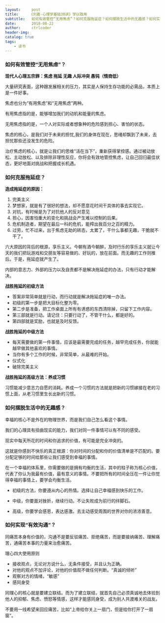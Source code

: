 ```yaml
---
layout:     post
title:     《刘嘉-心理学基础30讲》学以致用
subtitle:   如何有效管控“无用焦虑”？如何克服拖延症？如何摆脱生活中的无趣感？如何实现“有效沟通”？
date:       2018-08-22
author:     ctrlcoder
header-img: 
catalog: true
tags:
    - 读书
---
```


### 如何有效管控“无用焦虑”？

**现代人心理五宗罪：焦虑 拖延 无趣 人际冲突 愚钝（情商低）**

大量研究表面，这种跟发展相关的压力，其实是人保持生存功能的必需品，本质上是一件好事。

焦虑也分为“有用焦虑”和“无用焦虑”两种。

有用焦虑指的是，能够增加我们的动机和能量的焦虑。

无用焦虑指的是，一个人对实际或者想象种的危险感到担心、害怕的状态。

焦虑的核心，是我们对于未来的担忧,我们的身体在现在，思绪却飘到了未来，去担忧那些还没发生的危险。

治疗焦虑的核心，就是让我们的思维“活在当下”，重新获得掌控感。通过被动放松、主动放松、以及排除非理性反应，你将会有效地管控焦虑，让自己回归最佳状态，更好地面对挑战和把握成长机遇。

### 如何克服拖延症？

**造成拖延症的原因：**

1. 完美主义
2. 梦想家，就是有了很好的想法，却不愿意花时间干具体的事去实现它。
3. 对抗，有时候是为了对抗他人的反对意见
4. 担心，因害怕重大的变化和挑战会产生难以控制的后果。
5. 危机制造者，期望在最后一科的危机，能榨出我百分之百的精力。
6. 过劳，忙不过来，出于焦虑无助的转态，太累了，干什么事都无趣，干脆就不干了。

六大原因的背后的根源，享乐主义。今朝有酒今朝醉，及时行乐的享乐主义就让今天的我们把玩游戏和交朋友等容易做的、好玩的，放在前面。而无趣的工作则推后。于是，拖延症就产生了。

内部的意志力、外部的压力以及自责都不是解决拖延症的办法，只有行动才能解决。

**战胜拖延的初级方法**

- 答案非常简单就是行动，而行动就是解决拖延症的唯一办法。
- 初级的第一步是把大目标化整为零。
- 第二步是准备，把工作桌面上所有有诱惑的东西清除掉，只留下工作内容。
- 第三部就是行动。请记住：只要行动了，不管干什么，都是好的。
- 第四部就是奖励，也就是及时反馈。

**战胜拖延的中级方法**

- 每天需要做的第一件事情，应该是最需要完成的任务，越早完成任务，你就能越早做其他喜欢的事情。
- 当你有多个工作的时候，非常简单，从最难的开始。
- 仪式化
- 破除完美主义

**战胜拖延的高级方法：养成习惯**

习惯能减少意志力自愿的消耗。养成一个习惯的方法就是把新的习惯嫁接在老的习惯上面，从老习惯里生长出新的习惯。

### 如何摆脱生活中的无趣感？

幸福的核心不是外在的物理世界，而是我们自己怎么看这个事情。

我们的心理具有扭曲现实的能力，我们对同一件事情可以有不同的感受。

现实中每天所花的时间和你追求的价值，有可能是完全冲突的。

这就是你感到不快乐的真正根源：你对时间的分配和你的价值清单是不匹配的。要分配足够的时间给那些让我们感受到幸福的事情。

在一个幸福的体系里，你需要做的是拥有均衡的生活，其中的柱子称为核心价值，代表了你认为我最有价值，最有意义的事情。不要把所有的时间全压在一件让你觉得幸福的事情上，要学会均衡生活。

- 初级的方法，你要遵从内心的热情。选择让自己幸福感到快乐的工作。

- 中级，你要面对挫折，继续行动。不让失败成为前行的绊脚石。

- 高级，你要学会感恩，表达感激。去主动感受周围的世界对你的浓浓善意。


### 如何实现“有效沟通”？

同痛苦本身有价值的，沟通不是要反驳痛苦、拒绝痛苦，而是要接纳痛苦、理解痛苦，通痛苦本事的力量来治愈痛苦。

理心四大使用原则

- 接收观点，无论对方说什么，无条件接受，并且认为正确。
- 对他的观点不加评论，对他的价值观不做任何判断。“真诚的倾听”
- 观察对方的情绪，“敏感”
- 感同身受

同理心的核心就是要建立联结。而为了建立联结，就首先自己必须真诚地去体验到他人的抑郁、焦虑、愤怒等情感，这样才能感同身受，成为别人共渡难关的战友。

不要用一线希望来回应痛苦，比如“上帝给你关上一扇门，但是给你打开了一扇窗”。